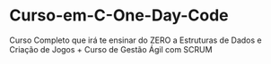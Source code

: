 # Curso-em-C-One-Day-Code
Curso Completo que irá te ensinar do ZERO a Estruturas de Dados e Criação de Jogos + Curso de Gestão Ágil com SCRUM
